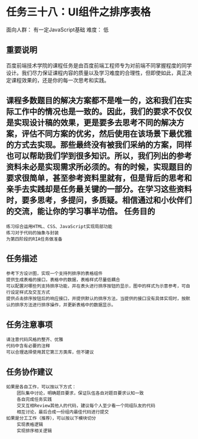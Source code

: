任务三十八：UI组件之排序表格
================
面向人群：
    有一定JavaScript基础
难度：
    低

重要说明
------
百度前端技术学院的课程任务是由百度前端工程师专为对前端不同掌握程度的同学设计。我们尽力保证课程内容的质量以及学习难度的合理性，但即使如此，真正决定课程效果的，还是你的每一次思考和实践。

课程多数题目的解决方案都不是唯一的，这和我们在实际工作中的情况也是一致的。因此，我们的要求不仅仅是实现设计稿的效果，更是要多去思考不同的解决方案，评估不同方案的优劣，然后使用在该场景下最优雅的方式去实现。那些最终没有被我们采纳的方案，同样也可以帮助我们学到很多知识。所以，我们列出的参考资料未必是实现需求所必须的。有的时候，实现题目的要求很简单，甚至参考资料里就有，但是背后的思考和亲手去实践却是任务最关键的一部分。在学习这些资料时，要多思考，多提问，多质疑。相信通过和小伙伴们的交流，能让你的学习事半功倍。
任务目的
-----------
    练习综合运用HTML、CSS、JavaScript实现局部功能
    练习对于代码的抽象与封装
    为第四阶段的RIA任务做准备

任务描述
-----------
    参考下方设计图，实现一个支持列排序的表格组件
    提供生成表格的接口，表格中的数据，表格样式尽量低耦合
    可以配置对哪些列支持排序功能，并在表头进行排序按钮的显示，图中的样式为示意参考，可自行设定样式及交互方式
    提供点击排序按钮后的响应接口，并提供默认的排序方法，当提供的接口没有具体实现时，按默认的排序方法进行排序操作，并更新表格中的数据显示。

任务注意事项
----------
    请注意代码风格的整齐、优雅
    代码中含有必要的注释
    可以合理选择使用其它第三方类库，但不建议

任务协作建议
---------------
    如果是各自工作，可以按以下方式：
        团队集中讨论，明确题目要求，保证队伍各自对题目要求认知一致
        各自完成任务实践
        交叉互相Review其他人的代码，建议每个人至少看一个同组队友的代码
        相互讨论，最后合成一份组内最佳代码进行提交
    如果是分工工作（推荐），可以按以下模块切分
        实现表格逻辑
        实现排序相关逻辑
